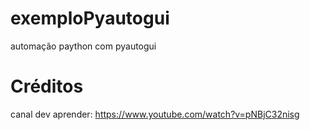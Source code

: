 # exemploPyautogui
automação paython com pyautogui

# Créditos
canal dev aprender: https://www.youtube.com/watch?v=pNBjC32nisg
